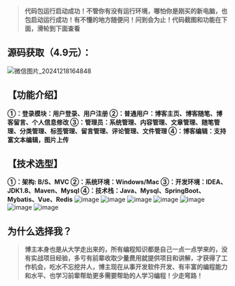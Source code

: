> **代码包运行启动成功！不管你有没有运行环境，哪怕你是刚买的新电脑，也包启动运行成功！有不懂的地方随便问！问到会为止！代码截图和功能在下面，滑轮到下面查看**
## 源码获取（4.9元）：
![微信图片_20241218164848](https://github.com/user-attachments/assets/81d640c6-24c6-4ea3-aeef-56873374dd8a)

## 【功能介绍】
**①：登录模块：用户登录、用户注册
②：普通用户：博客主页、博客随笔、博客留言、个人信息修改
③：管理员：系统管理、内容管理、文章管理、随笔管理、分类管理、标签管理、留言管理、评论管理、文件管理
④：博客编辑：支持富文本编辑，图片上传**
## 【技术选型】
**①：架构: B/S、MVC
②：系统环境：Windows/Mac
③：开发环境：IDEA、JDK1.8、Maven、Mysql
④：技术栈：Java、Mysql、SpringBoot、Mybatis、Vue、Redis**
![image](https://github.com/user-attachments/assets/6aabc034-df9d-4cc6-97f7-8301232436cd)
![image](https://github.com/user-attachments/assets/5312400a-5cb7-4e2c-a01a-7fc239c44808)
![image](https://github.com/user-attachments/assets/3c5d5226-06da-4dc2-b065-713c00b95772)
![image](https://github.com/user-attachments/assets/782d6d03-4e85-4673-9e15-66b1557ffdd9)
![image](https://github.com/user-attachments/assets/f1aa894a-e9c1-4aa1-91cc-a796c5aac92c)
![image](https://github.com/user-attachments/assets/1e946581-a6e4-4b46-8a0a-9b51647a922f)
![image](https://github.com/user-attachments/assets/8e0533a5-5e53-455f-9e55-0e755bb51b75)


## 为什么选择我？

> **博主本身也是从大学走出来的，所有编程知识都是自己一点一点学来的，没有实战项目经验，多亏有前辈收取少量费用就提供项目和讲解，才获得了工作机会，吃水不忘挖井人，博主现在从事开发软件开发、有丰富的编程能力和水平、也学习前辈帮助更多需要帮助的人学习编程！少走弯路！**


